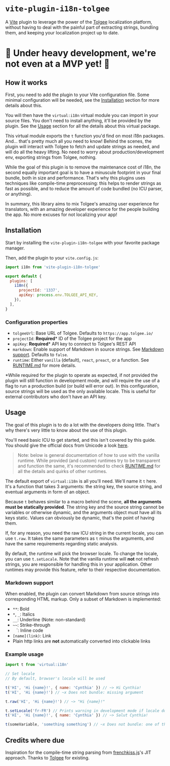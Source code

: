 # `vite-plugin-i18n-tolgee`
A [Vite](https://vitejs.dev/) plugin to leverage the power of the [Tolgee](https://tolgee.io/) localization platform,
without having to deal with the painful part of extracting strings, bundling them, and keeping your localization
project up to date.

# 🚧 Under heavy development, we're not even at a MVP yet! 🚧

## How it works
First, you need to add the plugin to your Vite configuration file. Some minimal configuration will be needed, see
the [Installation](#installation) section for more details about this.

You will then have the `virtual:i18n` virtual module you can import in your source files. You don't need to install
anything, it'll be provided by the plugin. See the [Usage](#usage) section for all the details about this virtual
package.

This virtual module exports the `t` function you'd find on most i18n packages. And... that's pretty much all you need
to know! Behind the scenes, the plugin will interact with Tolgee to fetch and update strings as needed, and will do
all the heavy lifting. No need to worry about production/development env, exporting strings from Tolgee, nothing.

While the goal of this plugin is to remove the maintenance cost of i18n, the second equally important goal is to have
a minuscule footprint in your final bundle, both in size and performance. That's why this plugins uses techniques like
compile-time preprocessing: this helps to render strings as fast as possible, and to reduce the amount of code bundled
(no ICU parser, or anything).

In summary, this library aims to mix Tolgee's amazing user experience for translators, with an amazing developer
experience for the people building the app. No more excuses for not localizing your app!

## Installation
Start by installing the `vite-plugin-i18n-tolgee` with your favorite package manager.

Then, add the plugin to your `vite.config.js`:
```js
import i18n from 'vite-plugin-i18n-tolgee'

export default {
  plugins: [
    i18n({
      projectId: '1337',
      apiKey: process.env.TOLGEE_API_KEY,
    }),
  ],
}
```

### Configuration properties
 - `tolgeeUrl`: Base URL of Tolgee. Defaults to `https://app.tolgee.io/`
 - `projectId`: **Required**\* ID of the Tolgee project for the app
 - `apiKey`: **Required**\* API key to connect to Tolgee's REST API
 - `markdown`: Enable support of Markdown in source strings. See [Markdown support](#markdown-support). Defaults to `false`.
 - `runtime`: Either `vanilla` (default), `react`, `preact`, or a function. See [RUNTIME.md](RUNTIME.md) for more details.

\*While required for the plugin to operate as expected, if not provided the plugin will still function in development
mode, and will require the use of a flag to run a production build (or build will error out). In this configuration,
source strings will be used as the only available locale. This is useful for external contributors who don't have an
API key.

## Usage
The goal of this plugin is to do a lot with the developers doing little. That's why there's very little to know about
the use of this plugin.

You'll need basic ICU to get started, and this isn't covered by this guide. You should give the official docs from
Unicode a look [here](https://unicode-org.github.io/icu/userguide/format_parse/messages/).

> Note: below is general documentation of how to use with the vanilla runtime. While provided (and custom) runtimes try
> to be transparent and function the same, it's recommended to check [RUNTIME.md](RUNTIME.md) for all the details and
> quirks of other runtimes.

The default export of `virtual:i18n` is all you'll need. We'll name it `t` here. It's a function that takes 3 arguments:
the string key, the source string, and eventual arguments in form of an object.

Because `t` behaves similar to a macro behind the scene, **all the arguments must be statically provided**. The string
key and the source string cannot be variables or otherwise dynamic, and the arguments object must have all its keys
static. Values can obviously be dynamic, that's the point of having them.

If, for any reason, you need the raw ICU string in the current locale, you can use `t.raw`. It takes the same
parameters as `t` minus the arguments, and have the same requirements regarding static analysis.

By default, the runtime will pick the browser locale. To change the locale, you can use `t.setLocale`. Note that the
vanilla runtime will **not** not refresh strings, you are responsible for handling this in your application. Other
runtimes may provide this feature, refer to their respective documentation.

### Markdown support
When enabled, the plugin can convert Markdown from source strings into corresponding HTML markup. Only a subset of
Markdown is implemented:
 - `**`: Bold
 - `*`, `_`: Italics
 - `__`: Underline (Note: non-standard)
 - `~~`: Strike-through
 - ` ` `: Inline code
 - `[name](link)`: Link
 - Plain http links are **not** automatically converted into clickable links

### Example usage
```js
import t from 'virtual:i18n'

// Set locale
// By default, browser's locale will be used

t('HI', 'Hi {name}!', { name: 'Cynthia' }) // ~> Hi Cynthia!
t('HI', 'Hi {name}!') // ~x Does not bundle: missing argument

t.raw('HI', 'Hi {name}!') // ~> "Hi {name}!"

t.setLocale('fr-FR') // Prints warning in development mode if locale doesn't exist
t('HI', 'Hi {name}!', { name: 'Cynthia' }) // ~> Salut Cynthia!

t(someVariable, 'something something') // ~x Does not bundle: one of the parameters isn't static
```

## Credits where due
Inspiration for the compile-time string parsing from [frenchkiss.js](https://github.com/koala-interactive/frenchkiss.js)'s
JIT approach. Thanks to [Tolgee](https://github.com/tolgee/tolgee-platform) for existing.
